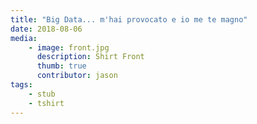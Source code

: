 ```yaml
---
title: "Big Data... m'hai provocato e io me te magno"
date: 2018-08-06
media:
    - image: front.jpg
      description: Shirt Front
      thumb: true
      contributor: jason
tags:
    - stub
    - tshirt
---
```


